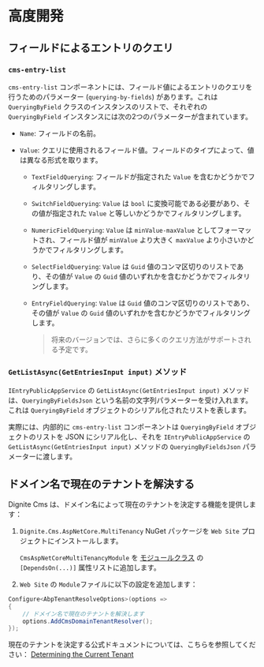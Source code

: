 # 高度開発

## フィールドによるエントリのクエリ

### `cms-entry-list`

`cms-entry-list` コンポーネントには、フィールド値によるエントリのクエリを行うためのパラメーター (`querying-by-fields`) があります。これは `QueryingByField` クラスのインスタンスのリストで、それぞれの `QueryingByField` インスタンスには次の2つのパラメーターが含まれています。

- `Name`: フィールドの名前。
- `Value`: クエリに使用されるフィールド値。フィールドのタイプによって、値は異なる形式を取ります。

  - `TextFieldQuerying`: フィールドが指定された `Value` を含むかどうかでフィルタリングします。
  - `SwitchFieldQuerying`: `Value` は `bool` に変換可能である必要があり、その値が指定された `Value` と等しいかどうかでフィルタリングします。
  - `NumericFieldQuerying`: `Value` は `minValue-maxValue` としてフォーマットされ、フィールド値が `minValue` より大きく `maxValue` より小さいかどうかでフィルタリングします。
  - `SelectFieldQuerying`: `Value` は `Guid` 値のコンマ区切りのリストであり、その値が `Value` の `Guid` 値のいずれかを含むかどうかでフィルタリングします。
  - `EntryFieldQuerying`: `Value` は `Guid` 値のコンマ区切りのリストであり、その値が `Value` の `Guid` 値のいずれかを含むかどうかでフィルタリングします。

    > 将来のバージョンでは、さらに多くのクエリ方法がサポートされる予定です。

### `GetListAsync(GetEntriesInput input)` メソッド

`IEntryPublicAppService` の `GetListAsync(GetEntriesInput input)` メソッドは、`QueryingByFieldsJson` という名前の文字列パラメーターを受け入れます。これは `QueryingByField` オブジェクトのシリアル化されたリストを表します。

実際には、内部的に `cms-entry-list` コンポーネントは `QueryingByField` オブジェクトのリストを JSON にシリアル化し、それを `IEntryPublicAppService` の `GetListAsync(GetEntriesInput input)` メソッドの `QueryingByFieldsJson` パラメーターに渡します。

## ドメイン名で現在のテナントを解決する

Dignite Cms は、ドメイン名によって現在のテナントを決定する機能を提供します：

1. `Dignite.Cms.AspNetCore.MultiTenancy` NuGet パッケージを `Web Site` プロジェクトにインストールします。

   `CmsAspNetCoreMultiTenancyModule` を [モジュールクラス](https://docs.abp.io/en/abp/latest/Module-Development-Basics) の `[DependsOn(...)]` 属性リストに追加します。

2. `Web Site` の `Module`ファイルに以下の設定を追加します：

```csharp
Configure<AbpTenantResolveOptions>(options =>
{
    // ドメイン名で現在のテナントを解決します
    options.AddCmsDomainTenantResolver();
});
```

現在のテナントを決定する公式ドキュメントについては、こちらを参照してください： [Determining the Current Tenant](https://abp.io/docs/latest/framework/architecture/multi-tenancy#determining-the-current-tenant)
